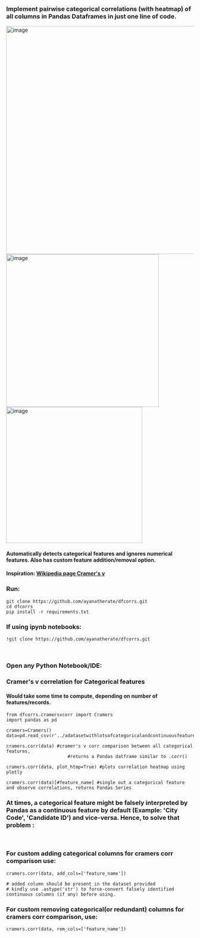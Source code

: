 
<h3>Implement pairwise categorical correlations (with heatmap) of all columns in Pandas Dataframes in just one line of code.</h3>
<img width="612" alt="image" src="https://github.com/ayanatherate/dfcorrs/assets/59755186/152703e7-984a-46cb-8a60-3e0cbaa9e1ed">
<img width="410" alt="image" src="https://github.com/ayanatherate/dfcorrs/assets/59755186/e2c38839-7e9d-4b6f-b4d3-216045ef463d">
<img width="365" alt="image" src="https://github.com/ayanatherate/dfcorrs/assets/59755186/fe218bc3-499c-40c3-8e84-d27d715ec6a0">




<h4> Automatically detects categorical features and ignores numerical features. Also has custom feature addition/removal option. 

<h4> Inspiration: <a href="https://en.wikipedia.org/wiki/Cram%C3%A9r%27s_V">Wikipedia page Cramer's v </a>

<h3>Run: </h3>

```
git clone https://github.com/ayanatherate/dfcorrs.git
cd dfcorrs 
pip install -r requirements.txt
```

<h3> If using ipynb notebooks:</h3>


```
!git clone https://github.com/ayanatherate/dfcorrs.git

```



<br>
<h3>Open any Python Notebook/IDE: </h3>



<h3> Cramer's v correlation for Categorical features </h3>
<h4> Would take some time to compute, depending on number of features/records. </h4>
  
  
```
from dfcorrs.cramersvcorr import Cramers
import pandas as pd

cramers=Cramers()
data=pd.read_csv(r'../adatasetwithlotsofcategoricalandcontinuousfeatures.csv')

cramers.corr(data) #cramer's v corr comparison between all categorical features, 
                       #returns a Pandas datframe similar to .corr()

cramers.corr(data, plot_htmp=True) #plots correlation heatmap using plotly

cramers.corr(data)[#feature_name] #single out a categorical feature and observe correlations, returns Pandas Series

```



<h3> At times, a categorical feature might be falsely interpreted by Pandas as a continuous feature by default (Example: 'City Code', 'Candidate ID') and vice-versa. Hence, to solve that problem : </h3>

<br>



<h3> For custom adding categorical columns for cramers corr comparison use: </h3>

```
cramers.corr(data, add_cols=['feature_name'])

# added column should be present in the dataset provided
# kindly use .astype('str') to force-convert falsely identified continuous columns (if any) before using.
```




<h3> For custom removing categorical(or redundant) columns for cramers corr comparison, use: </h3>

```
cramers.corr(data, rem_cols=['feature_name'])

```





